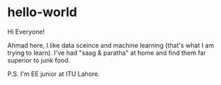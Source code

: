 # hello-world

Hi Everyone!

Ahmad here, I like data sceince and machine learning (that's what I am trying to learn).
I've had "saag & paratha" at home and find them far superior to junk food.

P.S. I'm EE junior at ITU Lahore.
